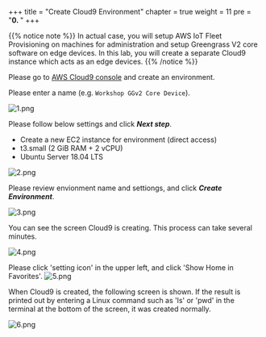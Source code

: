 +++
title = "Create Cloud9 Environment"
chapter = true
weight = 11
pre = "<b>0. </b>"
+++

{{% notice note %}}
In actual case, you will setup AWS IoT Fleet Provisioning on machines for administration and setup Greengrass V2 core software on edge devices.
In this lab, you will create a separate Cloud9 instance which acts as an edge devices.
{{% /notice %}}

Please go to [AWS Cloud9 console](https://console.aws.amazon.com/cloud9/home/create?region=us-east-1) and create an environment.

Please enter a name (e.g. ```Workshop GGv2 Core Device```).

![1.png](/images/2/1.png)

Please follow below settings and click ***Next step***.
+ Create a new EC2 instance for environment (direct access)
+ t3.small (2 GiB RAM + 2 vCPU)
+ Ubuntu Server 18.04 LTS

![2.png](/images/2/2.png)

Please review envionment name and settiongs, and click ***Create Environment***.

![3.png](/images/2/3.png)

You can see the screen Cloud9 is creating. This process can take several minutes.

![4.png](/images/2/4.png)


Please click 'setting icon' in the upper left, and click 'Show Home in Favorites'.
![5.png](/images/2/5.png)


When Cloud9 is created, the following screen is shown. If the result is printed out by entering a Linux command such as 'ls' or 'pwd' in the terminal at the bottom of the screen, it was created normally.

![6.png](/images/2/6.png)
